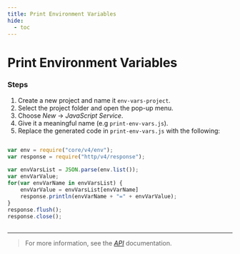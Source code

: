 ```yaml
---
title: Print Environment Variables
hide:
  - toc
---
```


Print Environment Variables
===

### Steps


1. Create a new project and name it `env-vars-project`.
2. Select the project folder and open the pop-up menu.
3. Choose *New* -> *JavaScript Service*.
4. Give it a meaningful name (e.g `print-env-vars.js`).
5. Replace the generated code in `print-env-vars.js` with the following:

```javascript

var env = require("core/v4/env");
var response = require("http/v4/response");
	
var envVarsList = JSON.parse(env.list());
var envVarValue;
for(var envVarName in envVarsList) {
    envVarValue = envVarsList[envVarName]
	response.println(envVarName + "=" + envVarValue);
}	
response.flush();
response.close();
	
```

---

> For more information, see the *[API](../../api/)* documentation.
